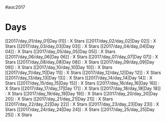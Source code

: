 #aoc2017
# Days
[[2017/day_01/day_01|Day 01]] : X Stars
[[2017/day_02/day_02|Day 02]] : X Stars
[[2017/day_03/day_03|Day 03]] : X Stars
[[2017/day_04/day_04|Day 04]] : X Stars
[[2017/day_05/day_05|Day 05]] : X Stars
[[2017/day_06/day_06|Day 06]] : X Stars
[[2017/day_07/day_07|Day 07]] : X Stars
[[2017/day_08/day_08|Day 08]] : X Stars
[[2017/day_09/day_09|Day 09]] : X Stars
[[2017/day_10/day_10|Day 10]] : X Stars
[[2017/day_11/day_11|Day 11]] : X Stars
[[2017/day_12/day_12|Day 12]] : X Stars
[[2017/day_13/day_13|Day 13]] : X Stars
[[2017/day_14/day_14|Day 14]] : X Stars
[[2017/day_15/day_15|Day 15]] : X Stars
[[2017/day_16/day_16|Day 16]] : X Stars
[[2017/day_17/day_17|Day 17]] : X Stars
[[2017/day_18/day_18|Day 18]] : X Stars
[[2017/day_19/day_19|Day 19]] : X Stars
[[2017/day_20/day_20|Day 20]] : X Stars
[[2017/day_21/day_21|Day 21]] : X Stars
[[2017/day_22/day_22|Day 22]] : X Stars
[[2017/day_23/day_23|Day 23]] : X Stars
[[2017/day_24/day_24|Day 24]] : X Stars
[[2017/day_25/day_25|Day 25]] : X Stars